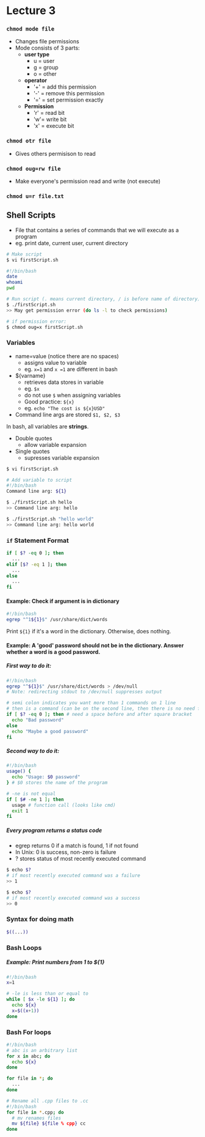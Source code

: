 # Lecture 3
### ```chmod mode file```
- Changes file permissions
- Mode consists of 3 parts:
  - **user type**
    - u = user
    - g = group
    - o = other
  - **operator**
    - '+' = add this permission
    - '-' = remove this permission
    - '=' = set permission exactly
  - **Permission**
    - 'r' = read bit
    - 'w'= write bit
    - 'x' = execute bit

### ```chmod otr file```
- Gives others permisison to read

### ```chmod oug=rw file```
- Make everyone's permission read and write (not execute)

### ```chmod u=r file.txt```

## Shell Scripts
- File that contains a series of commands that we will execute as a program
- eg. print date, current user, current directory

```bash
# Make script
$ vi firstScript.sh

#!/bin/bash
date
whoami
pwd

# Run script (. means current directory, / is before name of directory)
$ ./firstScript.sh
>> May get permission error (do ls -l to check permissions)

# if permission error:
$ chmod oug=x firstScript.sh
```

### Variables 
- name=value (notice there are no spaces)
  - assigns value to variable
  - eg. ```x=1``` and ```x =1``` are different in bash
- ${varname} 
  - retrieves data stores in variable
  - eg. ```$x```
  - do not use ```$``` when assigning variables 
  - Good practice: ```${x}```
  - eg. ```echo "The cost is ${x}USD"```
- Command line args are stored ```$1, $2, $3```

In bash, all variables are **strings**.
- Double quotes
  - allow variable expansion
- Single quotes
  - supresses variable expansion
```bash
$ vi firstScript.sh

# Add variable to script
#!/bin/bash
Command line arg: ${1}

$ ./firstScript.sh hello
>> Command line arg: hello

$ ./firstScript.sh "hello world"
>> Command line arg: hello world
```

### ```if``` Statement Format
```bash
if [ $? -eq 0 ]; then
  ...
elif [$? -eq 1 ]; then
  ...
else
  ...
fi
```

#### Example: Check if argument is in dictionary
```bash
#!/bin/bash
egrep "^1${1}$" /usr/share/dict/words
```
Print ```${1}``` if it's a word in the dictionary. Otherwise, does nothing.

#### Example: A 'good' password should not be in the dictionary. Answer whether a word is a good password.

##### First way to do it:
```bash
#!/bin/bash
egrep "^${1}$" /usr/share/dict/words > /dev/null
# Note: redirecting stdout to /dev/null suppresses output

# semi colon indicates you want more than 1 commands on 1 line
# then is a command (can be on the second line, then there is no need for ;)
if [ $? -eq 0 ]; then # need a space before and after square bracket
  echo "Bad password"
else
  echo "Maybe a good password"
fi
```
##### Second way to do it:
```bash
#!/bin/bash
usage() {
  echo "Usage: $0 password"
} # $0 stores the name of the program

# -ne is not equal
if [ $# -ne 1 ]; then
  usage # function call (looks like cmd)
  exit 1
fi
```


##### Every program returns a status code
- egrep returns 0 if a match is found, 1 if not found
- In Unix: 0 is success, non-zero is failure
- ? stores status of most recently executed command
```bash
$ echo $? 
# if most recently executed command was a failure
>> 1

$ echo $?
# if most recently executed command was a success
>> 0
```
### Syntax for doing math
```bash
$((...))
```
### Bash Loops
##### Example: Print numbers from 1 to ${1}
```bash
#!/bin/bash
x=1

# -le is less than or equal to
while [ $x -le ${1} ]; do
  echo ${x}
  x=$((x+1)) 
done
```
### Bash For loops
```bash
#!/bin/bash
# abc is an arbitrary list
for x in abc; do
  echo ${x}
done

for file in *; do
  ...
done
```
```bash
# Rename all .cpp files to .cc
#!/bin/bash
for file in *.cpp; do
  # mv renames files
  mv ${file} ${file % cpp} cc
done
```

